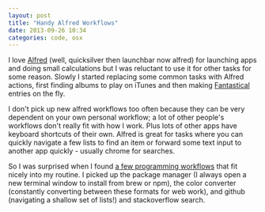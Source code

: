 ```yaml
---
layout: post
title: "Handy Alfred Workflows"
date: 2013-09-26 10:34
categories: code, osx
---
```

I love [Alfred](http://www.alfredapp.com/) (well, quicksilver then launchbar now alfred) for launching apps and doing small calculations but I was reluctant to use it for other tasks for some reason. Slowly I started replacing some common tasks with Alfred actions, first finding albums to play on iTunes and then making [Fantastical](http://flexibits.com/fantastical) entries on the fly.

I don't pick up new alfred workflows too often because they can be very dependent on your own personal workflow; a lot of other people's workflows don't really fit with how I work. Plus lots of other apps have keyboard shortcuts of their own. Alfred is great for tasks where you can quickly navigate a few lists to find an item or forward some text input to another app quickly - usually chrome for searches.

So I was surprised when I found [a few programming workflows](https://github.com/zenorocha/alfred-workflows) that  fit nicely into my routine. I picked up the package manager (I always open a new terminal window to install from brew or npm), the color converter (constantly converting between these formats for web work), and github (navigating a shallow set of lists!) and stackoverflow search.